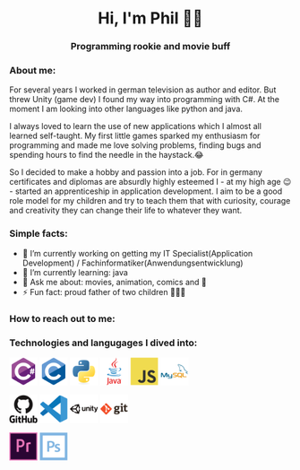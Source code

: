 <h1 align="center">Hi, I'm Phil 👨‍💻</h1>

<h3 align="center">Programming rookie and movie buff</h3>
<p></p>
<h3 align="left">About me:</h3>
<p>For several years I worked in german television as author and editor. But threw Unity (game dev) I found my way into programming with C#. At the moment I am looking into other languages like python and java.</p>
<p>I always loved to learn the use of new applications which I almost all learned self-taught. My first little games sparked my enthusiasm for programming and made me love solving problems, finding bugs and spending hours to find the needle in the haystack.😂</p>
<p>So I decided to make a hobby and passion into a job. For in germany certificates and diplomas are absurdly highly esteemed I - at my high age 😉 - started an apprenticeship in application development. I aim to be a good role model for my children and try to teach them that with curiosity, courage and creativity they can change their life to whatever they want.</p>
<h3 align="left">Simple facts:</h3>
<ul>
<li>🔭 I’m currently working on getting my IT Specialist(Application Development) / Fachinformatiker(Anwendungsentwicklung)</li>
<li>🌱 I’m currently learning: java</li>
<li>💬 Ask me about: movies, animation, comics and 🍕</li>
<li>⚡ Fun fact: proud father of two children 👶👱‍♀️</li>
</ul>

<h3 align="left">How to reach out to me:</h3>

<h3 align="left">Technologies and langugages I dived into:</h3>
<img src="icons\csharp-original.svg" alt="C-Sharp" width="50" height="50">
<img src="icons\c-original.svg" alt="C" width="50" height="50">
<img src="icons\python-original.svg" alt="python" width="50" height="50">
<img src="icons\java-original-wordmark.svg" alt="java" width="50" height="50">
<img src="icons\javascript-original.svg" alt="javascript" width="50" height="50">
<img src="icons\mysql-original-wordmark.svg" alt="mySQL" width="50" height="50">
<p></p>
<img src="icons\github-original-wordmark.svg" alt="github" width="50" height="50">
<img src="icons\vscode-original.svg" alt="vscode" width="50" height="50">
<img src="icons\unity-original-wordmark.svg" alt="unity" width="50" height="50">
<img src="icons\git-original-wordmark.svg" alt="git" width="50" height="50">
<p></p>
<img src="icons\premierepro-original.svg" alt="premierePro" width="50" height="50">
<img src="icons\photoshop-line.svg" alt="photoshop" width="50" height="50">
